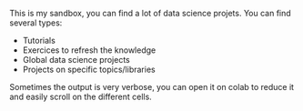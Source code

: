 This is my sandbox, you can find a lot of data science projets.
You can find several types:
- Tutorials
- Exercices to refresh the knowledge
- Global data science projects
- Projects on specific topics/libraries

Sometimes the output is very verbose, you can open it on colab to reduce it and easily scroll on the different cells.

